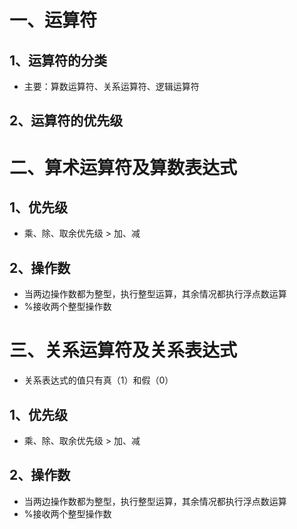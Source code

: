 # 一、运算符
## 1、运算符的分类
- 主要：算数运算符、关系运算符、逻辑运算符
  
## 2、运算符的优先级

# 二、算术运算符及算数表达式
## 1、优先级
- 乘、除、取余优先级 > 加、减
## 2、操作数
- 当两边操作数都为整型，执行整型运算，其余情况都执行浮点数运算
- %接收两个整型操作数

# 三、关系运算符及关系表达式
- 关系表达式的值只有真（1）和假（0）
## 1、优先级
- 乘、除、取余优先级 > 加、减
## 2、操作数
- 当两边操作数都为整型，执行整型运算，其余情况都执行浮点数运算
- %接收两个整型操作数